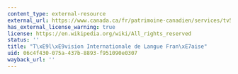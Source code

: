 ```yaml
---
content_type: external-resource
external_url: https://www.canada.ca/fr/patrimoine-canadien/services/tv5.html
has_external_license_warning: true
license: https://en.wikipedia.org/wiki/All_rights_reserved
status: ''
title: "T\xE9l\xE9vision Internationale de Langue Fran\xE7aise"
uid: 06c4f430-075a-437b-8893-f951090e0307
wayback_url: ''
---
```

